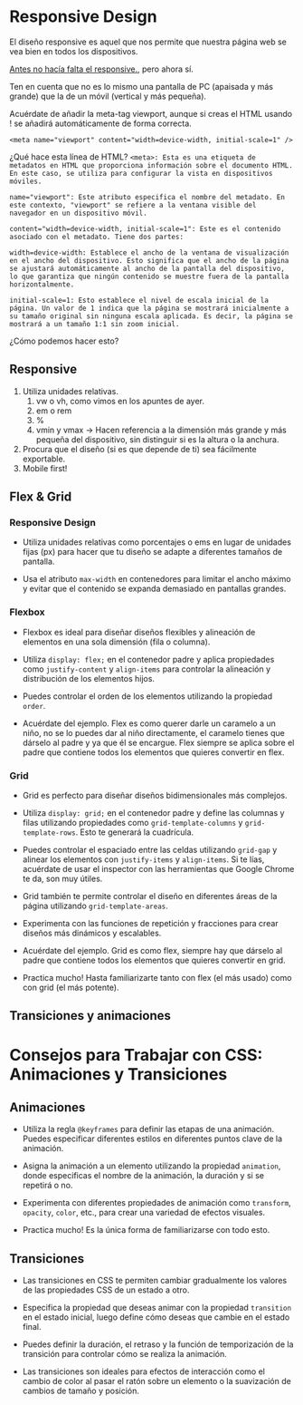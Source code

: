 # Responsive Design

El diseño responsive es aquel que nos permite que nuestra página web se vea bien en todos los dispositivos.

[Antes no hacía falta el responsive.](https://www.databot.es/blog/historia-diseno-web), pero ahora sí.

Ten en cuenta que no es lo mismo una pantalla de PC (apaisada y más grande) que la de un móvil (vertical y más pequeña).

Acuérdate de añadir la meta-tag viewport, aunque si creas el HTML usando ! se añadirá automáticamente de forma correcta.

`<meta name="viewport" content="width=device-width, initial-scale=1" />`

¿Qué hace esta línea de HTML?
`<meta>: Esta es una etiqueta de metadatos en HTML que proporciona información sobre el documento HTML. En este caso, se utiliza para configurar la vista en dispositivos móviles.`

`name="viewport": Este atributo especifica el nombre del metadato. En este contexto, "viewport" se refiere a la ventana visible del navegador en un dispositivo móvil.`

`content="width=device-width, initial-scale=1": Este es el contenido asociado con el metadato. Tiene dos partes:`

`width=device-width: Establece el ancho de la ventana de visualización en el ancho del dispositivo. Esto significa que el ancho de la página se ajustará automáticamente al ancho de la pantalla del dispositivo, lo que garantiza que ningún contenido se muestre fuera de la pantalla horizontalmente.`

`initial-scale=1: Esto establece el nivel de escala inicial de la página. Un valor de 1 indica que la página se mostrará inicialmente a su tamaño original sin ninguna escala aplicada. Es decir, la página se mostrará a un tamaño 1:1 sin zoom inicial.`

¿Cómo podemos hacer esto?

## Responsive

1. Utiliza unidades relativas.
   1. vw o vh, como vimos en los apuntes de ayer.
   2. em o rem
   3. %
   4. vmin y vmax -> Hacen referencia a la dimensión más grande y más pequeña del dispositivo, sin distinguir si es la altura o la anchura.
2. Procura que el diseño (si es que depende de ti) sea fácilmente exportable.
3. Mobile first!

## Flex & Grid

### Responsive Design

- Utiliza unidades relativas como porcentajes o ems en lugar de unidades fijas (px) para hacer que tu diseño se adapte a diferentes tamaños de pantalla.

- Usa el atributo `max-width` en contenedores para limitar el ancho máximo y evitar que el contenido se expanda demasiado en pantallas grandes.

### Flexbox

- Flexbox es ideal para diseñar diseños flexibles y alineación de elementos en una sola dimensión (fila o columna).

- Utiliza `display: flex;` en el contenedor padre y aplica propiedades como `justify-content` y `align-items` para controlar la alineación y distribución de los elementos hijos.

- Puedes controlar el orden de los elementos utilizando la propiedad `order`.

- Acuérdate del ejemplo. Flex es como querer darle un caramelo a un niño, no se lo puedes dar al niño directamente, el caramelo tienes que dárselo al padre y ya que él se encargue. Flex siempre se aplica sobre el padre que contiene todos los elementos que quieres convertir en flex.

### Grid

- Grid es perfecto para diseñar diseños bidimensionales más complejos.

- Utiliza `display: grid;` en el contenedor padre y define las columnas y filas utilizando propiedades como `grid-template-columns` y `grid-template-rows`. Esto te generará la cuadrícula.

- Puedes controlar el espaciado entre las celdas utilizando `grid-gap` y alinear los elementos con `justify-items` y `align-items`. Si te lías, acuérdate de usar el inspector con las herramientas que Google Chrome te da, son muy útiles.

- Grid también te permite controlar el diseño en diferentes áreas de la página utilizando `grid-template-areas`.

- Experimenta con las funciones de repetición y fracciones para crear diseños más dinámicos y escalables.

- Acuérdate del ejemplo. Grid es como flex, siempre hay que dárselo al padre que contiene todos los elementos que quieres convertir en grid.

- Practica mucho! Hasta familiarizarte tanto con flex (el más usado) como con grid (el más potente).

## Transiciones y animaciones

# Consejos para Trabajar con CSS: Animaciones y Transiciones

## Animaciones

- Utiliza la regla `@keyframes` para definir las etapas de una animación. Puedes especificar diferentes estilos en diferentes puntos clave de la animación.

- Asigna la animación a un elemento utilizando la propiedad `animation`, donde especificas el nombre de la animación, la duración y si se repetirá o no.

- Experimenta con diferentes propiedades de animación como `transform`, `opacity`, `color`, etc., para crear una variedad de efectos visuales.

- Practica mucho! Es la única forma de familiarizarse con todo esto.

## Transiciones

- Las transiciones en CSS te permiten cambiar gradualmente los valores de las propiedades CSS de un estado a otro.

- Especifica la propiedad que deseas animar con la propiedad `transition` en el estado inicial, luego define cómo deseas que cambie en el estado final.

- Puedes definir la duración, el retraso y la función de temporización de la transición para controlar cómo se realiza la animación.

- Las transiciones son ideales para efectos de interacción como el cambio de color al pasar el ratón sobre un elemento o la suavización de cambios de tamaño y posición.
